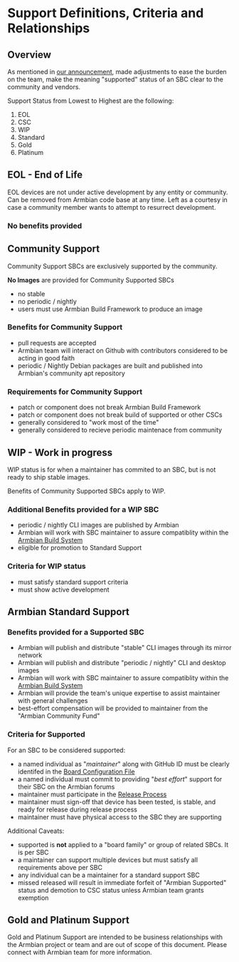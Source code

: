 # Support Definitions, Criteria and Relationships 

## Overview

As mentioned in [our announcement](https://www.armbian.com/newsflash/armbian-needs-your-help/), made adjustments to ease the burden on the team, make the meaning "supported" status of an SBC clear to the community and vendors.

Support Status from Lowest to Highest are the following:

1. EOL
2. CSC
3. WIP
4. Standard
5. Gold
6. Platinum

## EOL - End of Life

EOL devices are not under active development by any entity or community. Can be removed from Armbian code base at any time. Left as a courtesy in case a community member wants to attempt to resurrect development.

### No benefits provided

## Community Support

Community Support SBCs are exclusively supported by the community.

**No Images** are provided for Community Supported SBCs 

* no stable
* no periodic / nightly
* users must use Armbian Build Framework to produce an image

### Benefits for Community Support

* pull requests are accepted
* Armbian team will interact on Github with contributors considered to be acting in good faith
* periodic / Nightly Debian packages are built and published into Armbian's community apt repository

### Requirements for Community Support

* patch or component does not break Armbian Build Framework
* patch or component does not break build of supported or other CSCs
* generally considered to "work most of the time"
* generally considered to recieve periodic maintenace from community


## WIP - Work in progress

WIP status is for when a maintainer has commited to an SBC, but is not ready to ship stable images.

Benefits of Community Supported SBCs apply to WIP.

### Additional Benefits provided for a WIP SBC

* periodic / nightly CLI images are published by Armbian
* Armbian will work with SBC maintainer to assure compatiblity within the [Armbian Build System](https://github.com/armbian/build)
* eligible for promotion to Standard Support

### Criteria for WIP status

* must satisfy standard support criteria
* must show active development

## Armbian Standard Support

### Benefits provided for a Supported SBC

* Armbian will publish and distribute "stable" CLI images through its mirror network
* Armbian will publish and distribute "periodic / nightly" CLI and desktop images
* Armbian will work with SBC maintainer to assure compatiblity within the [Armbian Build System](https://github.com/armbian/build)
* Armbian will provide the team's unique expertise to assist maintainer with general challenges
* best-effort compensation will be provided to maintainer from the "Armbian Community Fund"

### Criteria for Supported

For an SBC to be considered supported:

* a named individual as "*maintainer*" along with GitHub ID must be clearly identifed in the [Board Configuration File](https://github.com/armbian/build/tree/master/config)
* a named individual must commit to providing "*best effort*" support for their SBC on the Armbian forums
* maintainer must participate in the [Release Process](https://docs.armbian.com/Process_Release-Model/#release-coordinating)
* maintainer must sign-off that device has been tested, is stable, and ready for release during release process
* maintainer must have physical access to the SBC they are supporting

Additional Caveats:

* supported is **not** applied to a "board family" or group of related SBCs. It is per SBC
* a maintainer can support multiple devices but must satisfy all requirements above per SBC
* any individual can be a maintainer for a standard support SBC
* missed released will result in immediate forfeit of "Armbian Supported" status and demotion to CSC status unless Armbian team grants exemption


## Gold and Platinum Support

Gold and Platinum Support are intended to be business relationships with the Armbian project or team and are out of scope of this document. Please connect with Armbian team for more information.
